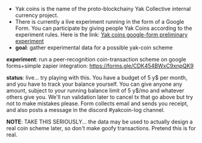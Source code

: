 - Yak coins is the name of the proto-blockchainy Yak Collective internal currency project.
- There is currently a live experiment running in the form of a Google Form. You can participate by giving people Yak Coins according to the experiment rules. Here is the link: [Yak coins google-form preliminary experiment](https://docs.google.com/forms/d/e/1FAIpQLScXiaybr43MHEzqdJ9X8T5n6ECi_39lJWpGjDEwduIY1jY8BA/viewform)
- **goal**: gather experimental data for a possible yak-coin scheme

**experiment**: run a peer-recognition coin-transaction scheme on google forms+simple zapier integration: https://forms.gle/CDK454BWxC9xnpQK9

**status**:  live... try playing with this. You have a budget of 5 y$ per month, and you have to track your balance yourself. You can give anyone any amount, subject to your running balance limit of 5 y$/mo and whatever others give you. We'll run validation later to cancel tx that go above but try not to make mistakes please. Form collects email and sends you receipt, and also posts a message in the discord #yakcoin-log channel. 

**NOTE**: TAKE THIS SERIOUSLY... the data may be used to actually design a real coin scheme later, so don't make goofy transactions. Pretend this is for real.
